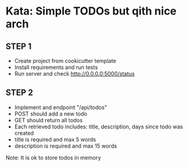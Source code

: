 # Kata: Simple TODOs but qith nice arch

## STEP 1

* Create project from cookicutter template
* Install requirements and run tests 
* Run server and check http://0.0.0.0:5000/status

## STEP 2 

* Implement and endpoint "/api/todos"
* POST should add a new todo
* GET should return all todos
* Each retrieved todo includes: title, description, days since todo was created
* title is required and max 5 words
* description is required and max 15 words

Note: It is ok to store todos in memory

